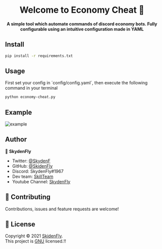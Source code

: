 <h1 align="center"> Welcome to Economy Cheat 👋 </h1>
<h4 align="center"> A simple tool which automate commands of discord economy bots. Fully configurable using an intuitive configuration made in YAML </h4>

## Install
```sh
pip install -r requirements.txt

```

## Usage
First set your config in ´config/config.yaml´, then execute the following command in your terminal
```sh
python economy-cheat.py

```
## Example
<img alt="example" src="https://i.imgur.com/KLZVKti.png" />

## Author
👤 **SkydenFly**
* Twitter: [@SkydenF](https://twitter.com/SkydenF)
* GitHub: [@SkidenFly](https://github.com/SkidenFly)
* Discord: SkydenFly#1967
* Dev team: [SkillTeam](https://discord.gg/82BM3BqmDC)
* Youtube Channel: [SkydenFly](https://youtube.com/c/SkydenFly)

## 🤝 Contributing
Contributions, issues and feature requests are welcome!

## 📝 License

Copyright © 2021 [SkidenFly](https://github.com/SkidenFly).<br/>
This project is [GNU](https://github.com/SkidenFly/Embed-Sender/blob/main/LICENSE) licensed.!!

